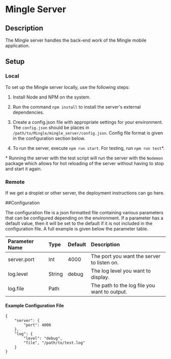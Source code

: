 # Mingle Server

## Description

The Mingle server handles the back-end work of the Mingle mobile application.

## Setup

### Local

To set up the Mingle server locally, use the following steps:

1. Install Node and NPM on the system.
2. Run the command `npm install` to install the server's external dependencies.
3. Create a config.json file with appropriate settings for your environment. The
`config.json` should be places in `/path/to/Mingle/mingle_server/config.json`. Config
file format is given in the configuration section below.

4. To run the server, execute `npm run start`. For testing, run `npm run test`*.

\* Running the server with the test script will run the server with the `Nodemon`
package which allows for hot reloading of the server without having to stop and start
it again.

### Remote

If we get a droplet or other server, the deployment instructions can go here.

##Configuration

The configuration file is a json formatted file containing various parameters that can
be configured depending on the environment. If a parameter has a default value, then it
will be set to the default if it is not included in the configuration file. A full example 
is given below the parameter table.

| Parameter Name | Type | Default | Description |
| :------------- | :------ | :---- | :---------- |
| server.port    | Int     | 4000  | The port you want the server to listen on. |
| log.level      | String  | debug | The log level you want to display. |
| log.file       | Path    |  | The path to the log file you want to output. |

#### Example Configuration File

```
{
    "server": {
        "port": 4000
    },
    "log": {
        "level": "debug",
        "file", "/path/to/test.log"
    }
}
```